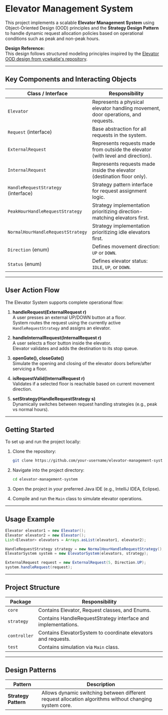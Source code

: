
# Elevator Management System

This project implements a scalable **Elevator Management System** using Object-Oriented Design (OOD) principles and the **Strategy Design Pattern** to handle dynamic request allocation policies based on operational conditions such as peak and non-peak hours.

**Design Reference:**  
This design follows structured modeling principles inspired by the [Elevator OOD design from ycwkatie's repository](https://github.com/ycwkatie/OOD-Object-Oriented-Design/blob/main/ood/elevator.md).

---

## Key Components and Interacting Objects

| Class / Interface | Responsibility |
|-------------------|-----------------|
| `Elevator` | Represents a physical elevator handling movement, door operations, and requests. |
| `Request` (interface) | Base abstraction for all requests in the system. |
| `ExternalRequest` | Represents requests made from outside the elevator (with level and direction). |
| `InternalRequest` | Represents requests made inside the elevator (destination floor only). |
| `HandleRequestStrategy` (interface) | Strategy pattern interface for request assignment logic. |
| `PeakHourHandleRequestStrategy` | Strategy implementation prioritizing direction-matching elevators first. |
| `NormalHourHandleRequestStrategy` | Strategy implementation prioritizing idle elevators first. |
| `Direction` (enum) | Defines movement direction: `UP` or `DOWN`. |
| `Status` (enum) | Defines elevator status: `IDLE`, `UP`, or `DOWN`. |

---

## User Action Flow

The Elevator System supports complete operational flow:

1. **handleRequest(ExternalRequest r)**  
   A user presses an external UP/DOWN button at a floor.  
   System routes the request using the currently active `HandleRequestStrategy` and assigns an elevator.

2. **handleInternalRequest(InternalRequest r)**  
   A user selects a floor button inside the elevator.  
   Elevator validates and adds the destination to its stop queue.

3. **openGate(), closeGate()**  
   Simulate the opening and closing of the elevator doors before/after servicing a floor.

4. **isRequestValid(InternalRequest r)**  
   Validates if a selected floor is reachable based on current movement direction.

5. **setStrategy(HandleRequestStrategy s)**  
   Dynamically switches between request handling strategies (e.g., peak vs normal hours).

---

## Getting Started

To set up and run the project locally:

1. Clone the repository:
   ```bash
   git clone https://github.com/your-username/elevator-management-system.git
   ```

2. Navigate into the project directory:
   ```bash
   cd elevator-management-system
   ```

3. Open the project in your preferred Java IDE (e.g., IntelliJ IDEA, Eclipse).

4. Compile and run the `Main` class to simulate elevator operations.

---

## Usage Example

```java
Elevator elevator1 = new Elevator();
Elevator elevator2 = new Elevator();
List<Elevator> elevators = Arrays.asList(elevator1, elevator2);

HandleRequestStrategy strategy = new NormalHourHandleRequestStrategy();
ElevatorSystem system = new ElevatorSystem(elevators, strategy);

ExternalRequest request = new ExternalRequest(5, Direction.UP);
system.handleRequest(request);
```

---

## Project Structure

| Package  | Responsibility |
|----------|-----------------|
| `core` | Contains Elevator, Request classes, and Enums. |
| `strategy` | Contains HandleRequestStrategy interface and implementations. |
| `controller` | Contains ElevatorSystem to coordinate elevators and requests. |
| `test` | Contains simulation via `Main` class. |

---

## Design Patterns

| Pattern | Description |
|---------|-------------|
| **Strategy Pattern** | Allows dynamic switching between different request allocation algorithms without changing system core. |

